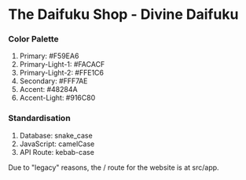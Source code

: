 # The Daifuku Shop - Divine Daifuku

### Color Palette
1. Primary: #F59EA6
2. Primary-Light-1: #FACACF
3. Primary-Light-2: #FFE1C6
4. Secondary: #FFF7AE
5. Accent: #48284A
6. Accent-Light: #916C80

### Standardisation

1. Database: snake_case
2. JavaScript: camelCase
3. API Route: kebab-case

Due to "legacy" reasons, the / route for the website is at src/app.
